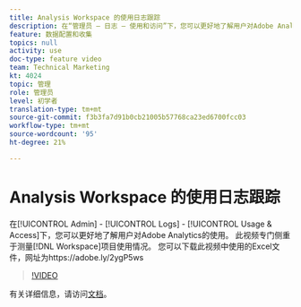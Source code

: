 ```yaml
---
title: Analysis Workspace 的使用日志跟踪
description: 在“管理员 — 日志 — 使用和访问”下，您可以更好地了解用户对Adobe Analytics的使用。 此视频专门侧重于测量Workspace项目使用情况。
feature: 数据配置和收集
topics: null
activity: use
doc-type: feature video
team: Technical Marketing
kt: 4024
topic: 管理
role: 管理员
level: 初学者
translation-type: tm+mt
source-git-commit: f3b3fa7d91b0cb21005b57768ca23ed6700fcc03
workflow-type: tm+mt
source-wordcount: '95'
ht-degree: 21%

---
```



# Analysis Workspace 的使用日志跟踪

在[!UICONTROL Admin] - [!UICONTROL Logs] - [!UICONTROL Usage &amp; Access]下，您可以更好地了解用户对Adobe Analytics的使用。 此视频专门侧重于测量[!DNL Workspace]项目使用情况。 您可以下载此视频中使用的Excel文件，网址为https://adobe.ly/2ygP5ws

>[!VIDEO](https://video.tv.adobe.com/v/29768/?quality=12)

有关详细信息，请访问[文档](https://docs.adobe.com/help/en/analytics/admin/admin-tools/logs.html)。
